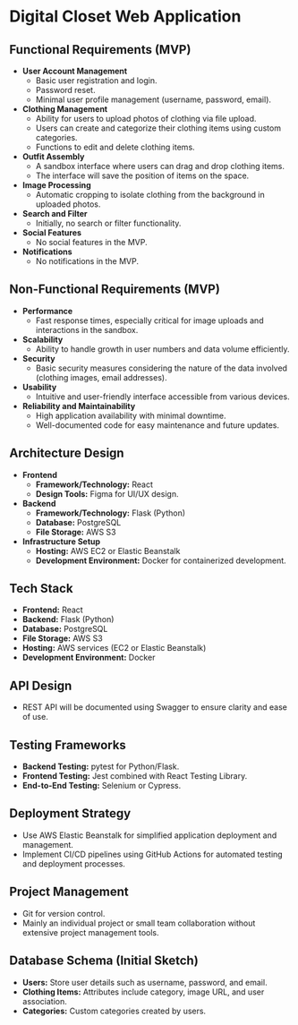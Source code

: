 # Digital Closet Web Application

## Functional Requirements (MVP)
- **User Account Management**
  - Basic user registration and login.
  - Password reset.
  - Minimal user profile management (username, password, email).
- **Clothing Management**
  - Ability for users to upload photos of clothing via file upload.
  - Users can create and categorize their clothing items using custom categories.
  - Functions to edit and delete clothing items.
- **Outfit Assembly**
  - A sandbox interface where users can drag and drop clothing items.
  - The interface will save the position of items on the space.
- **Image Processing**
  - Automatic cropping to isolate clothing from the background in uploaded photos.
- **Search and Filter**
  - Initially, no search or filter functionality.
- **Social Features**
  - No social features in the MVP.
- **Notifications**
  - No notifications in the MVP.

## Non-Functional Requirements (MVP)
- **Performance**
  - Fast response times, especially critical for image uploads and interactions in the sandbox.
- **Scalability**
  - Ability to handle growth in user numbers and data volume efficiently.
- **Security**
  - Basic security measures considering the nature of the data involved (clothing images, email addresses).
- **Usability**
  - Intuitive and user-friendly interface accessible from various devices.
- **Reliability and Maintainability**
  - High application availability with minimal downtime.
  - Well-documented code for easy maintenance and future updates.

## Architecture Design
- **Frontend**
  - **Framework/Technology:** React
  - **Design Tools:** Figma for UI/UX design.
- **Backend**
  - **Framework/Technology:** Flask (Python)
  - **Database:** PostgreSQL
  - **File Storage:** AWS S3
- **Infrastructure Setup**
  - **Hosting:** AWS EC2 or Elastic Beanstalk
  - **Development Environment:** Docker for containerized development.

## Tech Stack
- **Frontend:** React
- **Backend:** Flask (Python)
- **Database:** PostgreSQL
- **File Storage:** AWS S3
- **Hosting:** AWS services (EC2 or Elastic Beanstalk)
- **Development Environment:** Docker

## API Design
- REST API will be documented using Swagger to ensure clarity and ease of use.

## Testing Frameworks
- **Backend Testing:** pytest for Python/Flask.
- **Frontend Testing:** Jest combined with React Testing Library.
- **End-to-End Testing:** Selenium or Cypress.

## Deployment Strategy
- Use AWS Elastic Beanstalk for simplified application deployment and management.
- Implement CI/CD pipelines using GitHub Actions for automated testing and deployment processes.

## Project Management
- Git for version control.
- Mainly an individual project or small team collaboration without extensive project management tools.

## Database Schema (Initial Sketch)
- **Users:** Store user details such as username, password, and email.
- **Clothing Items:** Attributes include category, image URL, and user association.
- **Categories:** Custom categories created by users.
